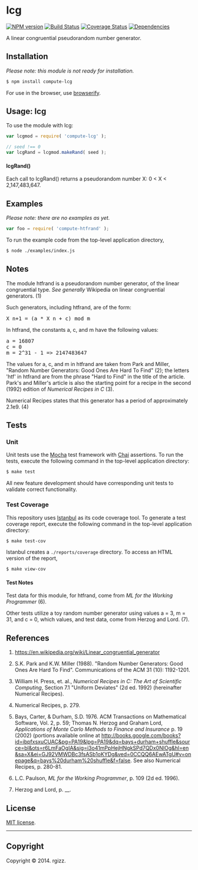lcg
===
[![NPM version][npm-image]][npm-url] [![Build Status][travis-image]][travis-url] [![Coverage Status][coveralls-image]][coveralls-url] [![Dependencies][dependencies-image]][dependencies-url]

A linear congruential pseudorandom number generator. 

## Installation

*Please note: this module is not ready for installation.*

``` bash
$ npm install compute-lcg
```
For use in the browser, use [browserify](https://github.com/substack/node-browserify).

## Usage: lcg

To use the module with lcg:

``` javascript
var lcgmod = require( 'compute-lcg' );

// seed !== 0
var lcgRand = lcgmod.makeRand( seed );
```

#### lcgRand()

Each call to lcgRand() returns a pseudorandom number X: 0 < X < 2,147,483,647.

## Examples

*Please note: there are no examples as yet.*

``` javascript
var foo = require( 'compute-htfrand' );
```

To run the example code from the top-level application directory,

   ``` bash
   $ node ./examples/index.js
   ```

## Notes

The module htfrand is a pseudorandom number generator, of the linear congruential type.  *See generally* Wikipedia on linear congruential generators.  (1)

Such generators, including htfrand, are of the form:

<pre>
X_n+1 = (a * X_n + c) mod m
</pre>

In htfrand, the constants a, c, and m have the following values: 

<pre>
a = 16807
c = 0
m = 2^31 - 1 => 2147483647
</pre>

The values for a, c, and m in htfrand are taken from Park and Miller, "Random Number Generators: Good Ones Are Hard To Find" (2); the letters 'htf' in htfrand are from the phrase "Hard to Find" in the title of the article.  Park's and Miller's article is also the starting point for a recipe in the second (1992) edition of _Numerical Recipes in C_ (3).  

Numerical Recipes states that this generator has a period of approximately 2.1e9. (4)  

## Tests

### Unit

Unit tests use the [Mocha](http://mochajs.org/) test framework with [Chai](http://chaijs.com) assertions. To run the tests, execute the following command in the top-level application directory:

``` bash
$ make test
```

All new feature development should have corresponding unit tests to validate correct functionality.


### Test Coverage

This repository uses [Istanbul](https://github.com/gotwarlost/istanbul) as its code coverage tool. To generate a test coverage report, execute the following command in the top-level application directory:

``` bash
$ make test-cov
```

Istanbul creates a `./reports/coverage` directory. To access an HTML version of the report,

``` bash
$ make view-cov
```

#### Test Notes

Test data for this module, for htfrand, come from _ML for the Working Programmer_ (6).  

Other tests utilize a toy random number generator using values a = 3, m = 31, and c = 0, which values, and test data, come from Herzog and Lord. (7).

## References

1. https://en.wikipedia.org/wiki/Linear_congruential_generator

2. S.K. Park and K.W. Miller (1988). "Random Number Generators: Good Ones Are Hard To Find". Communications of the ACM 31 (10): 1192-1201.

3. William H. Press, et. al., *Numerical Recipes in C: The Art of Scientific Computing*, Section 7.1 "Uniform Deviates" (2d ed. 1992) (hereinafter Numerical Recipes).  

4. Numerical Recipes, p. 279.

5. Bays, Carter, & Durham, S.D. 1976. ACM Transactions on Mathematical Software, Vol. 2, p. 59; Thomas N. Herzog and Graham Lord, *Applications of Monte Carlo Methods to Finance and Insurance* p. 19 (2002) (portions available online at http://books.google.com/books?id=ibpfxsxuCUAC&pg=PA19&lpg=PA19&dq=bays+durham+shuffle&source=bl&ots=r6LmFaOgIA&sig=i3o41mPpHejHNgkSPd7QDx0NIOg&hl=en&sa=X&ei=GJ92VMWDBc3fsASb1oKYDg&ved=0CCQQ6AEwATgU#v=onepage&q=bays%20durham%20shuffle&f=false.  See also Numerical Recipes, p. 280-81.

6. L.C. Paulson, *ML for the Working Programmer*, p. 109 (2d ed. 1996).  

7. Herzog and Lord, p. __.  

## License

[MIT license](http://opensource.org/licenses/MIT). 

---
## Copyright

Copyright &copy; 2014. rgizz.


[npm-image]: http://img.shields.io/npm/v/compute-htfrand.svg
[npm-url]: https://npmjs.org/package/compute-htfrand

[travis-image]: http://img.shields.io/travis/compute-io/htfrand/master.svg
[travis-url]: https://travis-ci.org/compute-io/htfrand

[coveralls-image]: https://img.shields.io/coveralls/compute-io/htfrand/master.svg
[coveralls-url]: https://coveralls.io/r/compute-io/htfrand?branch=master

[dependencies-image]: http://img.shields.io/david/compute-io/htfrand.svg
[dependencies-url]: https://david-dm.org/compute-io/htfrand

[dev-dependencies-image]: http://img.shields.io/david/dev/compute-io/htfrand.svg
[dev-dependencies-url]: https://david-dm.org/dev/compute-io/htfrand

[github-issues-image]: http://img.shields.io/github/issues/compute-io/htfrand.svg
[github-issues-url]: https://github.com/compute-io/htfrand/issues
